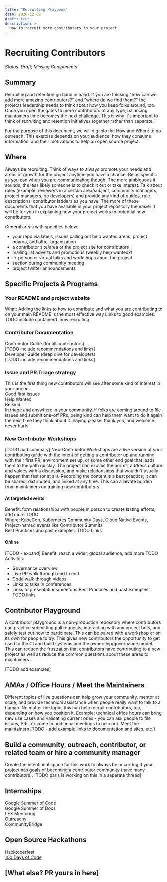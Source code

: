 ```yaml
---
title: "Recruiting Playbook"
date: 2020-12-02
draft: true
description: >
  How to recruit more contributors to your project.
---
```


# Recruiting Contributors
*Status: Draft; Missing Components*

## Summary 

Recruiting and retention go hand in hand. If you are thinking "how can we add 
more amazing contributors?" and "where do we find them?" the projects leadership
 needs to think about how you keep folks around, too. Once you open the gates to more contributors of any type, balancing maintainers time becomes the next challenge. This is why it's important to think of recruiting and retention initiatives together rather than separate. 

For the purpose of this document, we will dig into the How and Where to do 
outreach. This exercise depends on your audience, how they consume information, and their motivations to help an open source project.  

## Where
Always be recruiting. Think of ways to always promote your needs and areas of 
growth for the project anytime you have a chance. Be as specific as you can when
 you are communicating though. The more ambiguous it sounds, the less likely 
 someone is to check it out or take interest. Talk about roles (example: 
 reviewers in a certain area/subject, community managers, project managers, go 
 developers) and provide any kind of guides, role descriptions, contributor 
 ladders as you have. The more of these documents that you have available in 
 your project repository the easier it will be for you in explaining how your 
 project works to potential new contributors. 

General areas with specifics below:
- your repo via labels, issues calling out help wanted areas, project boards, 
and other organization
- a contributor site/area of the project site for contributors
- mailing list adverts and promotions (weekly help wanted?)
- in-person or virtual talks and workshops about the project
- section during community meeting 
- project twitter announcements 

## Specific Projects & Programs 

### Your README and project website  
What: Adding the links to how to contribute and what you are contributing to on 
your main README is the most effective way 
Links to good examples: TODO include containerd 'now recruiting'

### Contributor Documentation
Contributor Guide (for all contributors)  
[TODO include recommendations and links]  
Developer Guide (deep dive for developers)  
[TODO include recommendations and links]  


### Issue and PR Triage strategy 
This is the first thing new contributors will see after some kind of interest in
 your project.  
Good first issues  
Help Wanted  
Be kind.  
In triage and anywhere in your community. if folks are coming around to file   
issues and submit one-off PRs, being kind can help them want to do it again the 
next time they think about it. Saying please, thank you, and welcome never 
hurts. 

### New Contributor Workshops
[TODO add summary]
New Contributor Workshops are a live version of your contributing guide with the
intent of getting a contributor up and running with their first PR, environment
set up, or some other end goal that leads them to the path quickly. The project
can explain the norms, address culture and values with a discussion, and make 
relationships that wouldn't usually happen that fast (or at all). Recording
the content is a best practice; it can be shared, distributed, and linked at
any time. This can allievate burden from maintainers on training new 
contributors. 

#### At targeted events 
Benefit: form relationships with people in person to create lasting efforts; add
more TODO   
Where: KubeCon, Kubernetes Community Days, Cloud Native Events, Project-named 
events like Contributor Summits  
Best Practices and past examples: TODO Links

#### Online 
[TODO - expand]
Benefit: reach a wider, global audience; add more TODO
Activites:
* Governance overview
* Live PR walk through end to end
* Code walk through videos
* Links to talks in conferences
* Links to presentations/meetups
Best Practices and past examples: TODO links

## Contributor Playground
A contributor playground is a non-production repository where contributors can practice submitting pull requests, interacting with any project bots, and safely test out how to participate. This can be paired with a workshop or on its own for people to try. This gives new contributors the opportunity to get used to the CI
 and build systems and the ownership/governance model. This can reduce the frustration that contributors have contributing to a new project as well as 
 reduce the common questions about these areas to maintainers. 

[TODO add examples]

## AMAs / Office Hours / Meet the Maintainers
Different topics of live questions can help grow your community, mentor at 
scale, and provide technical assistance when people really want to talk to a 
human. No matter the topic, this can help recruit contributors, too, depending 
on how you position it. 
Example: technical office hours can bring new use cases and validating current 
ones - you can ask people to file issues, PRs, or come to additional meetings to
help out. 
Meet the maintainers
[TODO - add example links to documentation and sites, etc.]

## Build a community, outreach, contributor, or related team or hire a community manager
Create the intentional space for this work to always be occurring if your 
project has goals of becoming a contributor community (have many contributors). 
[TODO paris is working on this in a separate thread]

## Internships

Google Summer of Code  
Google Summer of Docs  
LFX Mentoring  
Outreachy  
CommunityBridge  


## Open Source Hackathons

Hacktoberfest  
[100 Days of Code](https://www.100daysofcode.com)


## [What else? PR yours in here]
